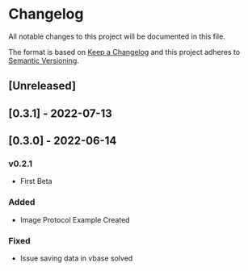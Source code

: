 # Changelog

All notable changes to this project will be documented in this file.

The format is based on [Keep a Changelog](http://keepachangelog.com/en/1.0.0/)
and this project adheres to [Semantic Versioning](http://semver.org/spec/v2.0.0.html).

## [Unreleased]

## [0.3.1] - 2022-07-13

## [0.3.0] - 2022-06-14

### v0.2.1

- First Beta

### Added

- Image Protocol Example Created

### Fixed

- Issue saving data in vbase solved
